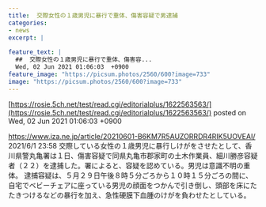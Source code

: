 ```yaml
---
title:  交際女性の１歳男児に暴行で重体、傷害容疑で男逮捕  
categories:
- news
excerpt: |
  
feature_text: |
  ##  交際女性の１歳男児に暴行で重体、傷害容...
  Wed, 02 Jun 2021 01:06:03  +0900
feature_image: "https://picsum.photos/2560/600?image=733"
image: "https://picsum.photos/2560/600?image=733"
---
```


[https://rosie.5ch.net/test/read.cgi/editorialplus/1622563563/](https://rosie.5ch.net/test/read.cgi/editorialplus/1622563563/)
posted on Wed, 02 Jun 2021 01:06:03  +0900

<!--more-->

https://www.iza.ne.jp/article/20210601-B6KM7R5AUZORRDR4RIK5UOVEAI/ 2021/6/1 23:58 交際している女性の１歳男児に暴行しけがをさせたとして、香川県警丸亀署は１日、傷害容疑で同県丸亀市郡家町の土木作業員、細川勝彦容疑者（２２）を逮捕した。署によると、容疑を認めている。男児は意識不明の重体。 逮捕容疑は、５月２９日午後８時５分ごろから１０時１５分ごろの間に、自宅でベビーチェアに座っている男児の顔面をつかんで引き倒し、頭部を床にたたきつけるなどの暴行を加え、急性硬膜下血腫のけがを負わせたとしている。
